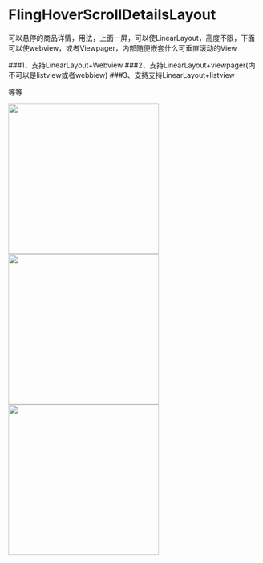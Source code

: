 # FlingHoverScrollDetailsLayout

可以悬停的商品详情，用法，上面一屏，可以使LinearLayout，高度不限，下面可以使webview，或者Viewpager，内部随便嵌套什么可垂直滚动的View

###1、支持LinearLayout+Webview 
###2、支持LinearLayout+viewpager(内不可以是listview或者webbiew)
###3、支持支持LinearLayout+listview

等等

<img src="https://github.com/happylishang/FlingHoverDetailsLayout/blob/master/video/scrollview%2Bviewpager.gif" width=300></img> 
<img src="https://github.com/happylishang/FlingHoverDetailsLayout/blob/master/video/scrollview%2Bfragmenttabhost.gif" width=300></img>
<img src="https://github.com/happylishang/FlingHoverDetailsLayout/blob/master/video/scrollview%2Bwebview.gif" width=300></img>
